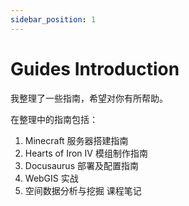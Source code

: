 ```yaml
---
sidebar_position: 1
---
```


# Guides Introduction

我整理了一些指南，希望对你有所帮助。

在整理中的指南包括：

1. Minecraft 服务器搭建指南
2. Hearts of Iron IV 模组制作指南
3. Docusaurus 部署及配置指南
4. WebGIS 实战
5. 空间数据分析与挖掘 课程笔记
